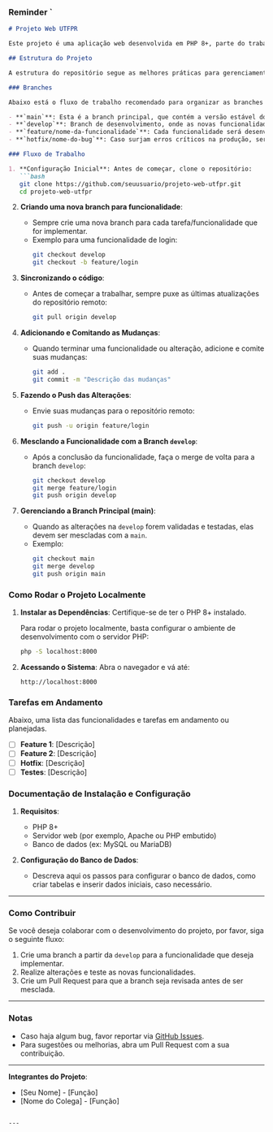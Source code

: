 
### Reminder `

```markdown
# Projeto Web UTFPR

Este projeto é uma aplicação web desenvolvida em PHP 8+, parte do trabalho de extensão da faculdade. O objetivo do projeto é [descrever o objetivo do seu projeto aqui].

## Estrutura do Projeto

A estrutura do repositório segue as melhores práticas para gerenciamento de código-fonte e organização do desenvolvimento, com o uso do Git para controle de versão.

### Branches

Abaixo está o fluxo de trabalho recomendado para organizar as branches durante o desenvolvimento do projeto:

- **`main`**: Esta é a branch principal, que contém a versão estável do código, pronta para produção.
- **`develop`**: Branch de desenvolvimento, onde as novas funcionalidades serão integradas antes de serem mescladas na `main`.
- **`feature/nome-da-funcionalidade`**: Cada funcionalidade será desenvolvida em uma branch separada, criada a partir da `develop`. Exemplo: `feature/login`, `feature/cadastro`.
- **`hotfix/nome-do-bug`**: Caso surjam erros críticos na produção, serão criadas branches de correção (`hotfix`) diretamente a partir da `main`.

### Fluxo de Trabalho

1. **Configuração Inicial**: Antes de começar, clone o repositório:
   ```bash
   git clone https://github.com/seuusuario/projeto-web-utfpr.git
   cd projeto-web-utfpr
   ```

2. **Criando uma nova branch para funcionalidade**:
   - Sempre crie uma nova branch para cada tarefa/funcionalidade que for implementar.
   - Exemplo para uma funcionalidade de login:
     ```bash
     git checkout develop
     git checkout -b feature/login
     ```

3. **Sincronizando o código**:
   - Antes de começar a trabalhar, sempre puxe as últimas atualizações do repositório remoto:
     ```bash
     git pull origin develop
     ```

4. **Adicionando e Comitando as Mudanças**:
   - Quando terminar uma funcionalidade ou alteração, adicione e comite suas mudanças:
     ```bash
     git add .
     git commit -m "Descrição das mudanças"
     ```

5. **Fazendo o Push das Alterações**:
   - Envie suas mudanças para o repositório remoto:
     ```bash
     git push -u origin feature/login
     ```

6. **Mesclando a Funcionalidade com a Branch `develop`**:
   - Após a conclusão da funcionalidade, faça o merge de volta para a branch `develop`:
     ```bash
     git checkout develop
     git merge feature/login
     git push origin develop
     ```

7. **Gerenciando a Branch Principal (main)**:
   - Quando as alterações na `develop` forem validadas e testadas, elas devem ser mescladas com a `main`.
   - Exemplo:
     ```bash
     git checkout main
     git merge develop
     git push origin main
     ```

### Como Rodar o Projeto Localmente

1. **Instalar as Dependências**: Certifique-se de ter o PHP 8+ instalado.
   
   Para rodar o projeto localmente, basta configurar o ambiente de desenvolvimento com o servidor PHP:
   ```bash
   php -S localhost:8000
   ```

2. **Acessando o Sistema**: Abra o navegador e vá até:
   ```
   http://localhost:8000
   ```

### Tarefas em Andamento

Abaixo, uma lista das funcionalidades e tarefas em andamento ou planejadas.

- [ ] **Feature 1**: [Descrição]
- [ ] **Feature 2**: [Descrição]
- [ ] **Hotfix**: [Descrição]
- [ ] **Testes**: [Descrição]

### Documentação de Instalação e Configuração

1. **Requisitos**:
   - PHP 8+
   - Servidor web (por exemplo, Apache ou PHP embutido)
   - Banco de dados (ex: MySQL ou MariaDB)

2. **Configuração do Banco de Dados**:
   - Descreva aqui os passos para configurar o banco de dados, como criar tabelas e inserir dados iniciais, caso necessário.

---

### Como Contribuir

Se você deseja colaborar com o desenvolvimento do projeto, por favor, siga o seguinte fluxo:

1. Crie uma branch a partir da `develop` para a funcionalidade que deseja implementar.
2. Realize alterações e teste as novas funcionalidades.
3. Crie um Pull Request para que a branch seja revisada antes de ser mesclada.

---

### Notas

- Caso haja algum bug, favor reportar via [GitHub Issues](https://github.com/seuusuario/projeto-web-utfpr/issues).
- Para sugestões ou melhorias, abra um Pull Request com a sua contribuição.

---

**Integrantes do Projeto**:

- [Seu Nome] - [Função]
- [Nome do Colega] - [Função]
```

---
